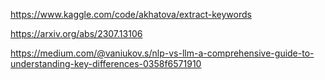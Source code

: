 https://www.kaggle.com/code/akhatova/extract-keywords

https://arxiv.org/abs/2307.13106

https://medium.com/@vaniukov.s/nlp-vs-llm-a-comprehensive-guide-to-understanding-key-differences-0358f6571910

